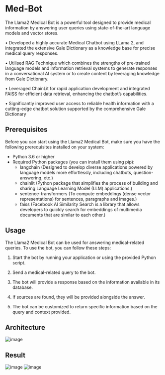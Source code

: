 # Med-Bot

The Llama2 Medical Bot is a powerful tool designed to provide medical information by answering user queries using state-of-the-art language models and vector stores.

• Developed a highly accurate Medical Chatbot using LLama 2, and integrated the extensive Gale Dictionary as a knowledge base for precise medical query responses.

• Utilised RAG Technique which combines the strengths of pre-trained language models and information retrieval systems to generate responses in a conversational AI system or to create content by leveraging knowledge from Gale Dictionary.

• Leveraged ChainLit for rapid application development and integrated FAISS for efficient data retrieval, enhancing the
chatbot’s capabilities.

• Significantly improved user access to reliable health information with a cutting-edge chatbot solution supported by the
comprehensive Gale Dictionary

## Prerequisites

Before you can start using the Llama2 Medical Bot, make sure you have the following prerequisites installed on your system:

- Python 3.6 or higher
- Required Python packages (you can install them using pip):
    - langchain (Designed to develop diverse applications powered by language models more effortlessly, including chatbots, question-answering, etc.)
    - chainlit (Python package that simplifies the process of building and sharing Language Learning Model (LLM) applications.)
    - sentence-transformers (To compute embeddings (dense vector representations) for sentences, paragraphs and images.)
    - faiss (Facebook AI Similarity Search is a library that allows developers to quickly search for embeddings of multimedia documents that are similar to each other.)

## Usage

The Llama2 Medical Bot can be used for answering medical-related queries. To use the bot, you can follow these steps:

1. Start the bot by running your application or using the provided Python script.

2. Send a medical-related query to the bot.

3. The bot will provide a response based on the information available in its database.

4. If sources are found, they will be provided alongside the answer.

5. The bot can be customized to return specific information based on the query and context provided.

## Architecture
![image](https://github.com/kshitij9876/Medical-ChatBot/assets/79054089/ea62e459-059a-41a1-8dc0-94e5061c628c)

## Result
![image](https://github.com/kshitij9876/Medical-ChatBot/assets/79054089/d349fd24-7d48-4a85-9caa-223521187fc4)
![image](https://github.com/kshitij9876/Medical-ChatBot/assets/79054089/253a8ab3-59f6-4cda-bd50-7b683d55820b)


